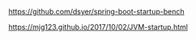 
https://github.com/dsyer/spring-boot-startup-bench

https://mjg123.github.io/2017/10/02/JVM-startup.html
